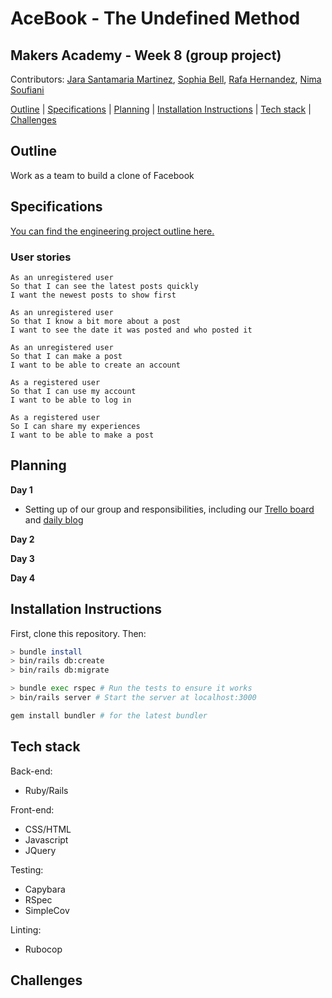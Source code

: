# AceBook - The Undefined Method

## Makers Academy - Week 8 (group project)

Contributors: [Jara Santamaria Martinez](https://github.com/jarasmar), [Sophia Bell](https://github.com/Kittaru87), [Rafa Hernandez](https://github.com/rafahg), [Nima Soufiani](https://github.com/Nimzyow)

[Outline](#outline) | [Specifications](#specifications) | [Planning](#planning) | [Installation Instructions](#installation-instructions) | [Tech stack](#tech-stack) | [Challenges](#challenges)

## Outline

Work as a team to build a clone of Facebook

## Specifications

[You can find the engineering project outline here.](https://github.com/makersacademy/course/tree/master/engineering_projects/rails)

### User stories
```
As an unregistered user
So that I can see the latest posts quickly
I want the newest posts to show first

As an unregistered user
So that I know a bit more about a post
I want to see the date it was posted and who posted it

As an unregistered user
So that I can make a post
I want to be able to create an account

As a registered user
So that I can use my account
I want to be able to log in

As a registered user
So I can share my experiences
I want to be able to make a post
```

## Planning

**Day 1**

- Setting up of our group and responsibilities, including our [Trello board](https://trello.com/b/adiRFheq/the-undefined-method) and [daily blog](https://github.com/Kittaru87/acebook-theUndefinedMethod/blob/master/Blog.md)

**Day 2**

**Day 3**

**Day 4**

## Installation Instructions

First, clone this repository. Then:

```bash
> bundle install
> bin/rails db:create
> bin/rails db:migrate

> bundle exec rspec # Run the tests to ensure it works
> bin/rails server # Start the server at localhost:3000

gem install bundler # for the latest bundler
```

## Tech stack

Back-end:

* Ruby/Rails

Front-end:
* CSS/HTML
* Javascript
* JQuery

Testing:

* Capybara
* RSpec
* SimpleCov

Linting:

* Rubocop

## Challenges